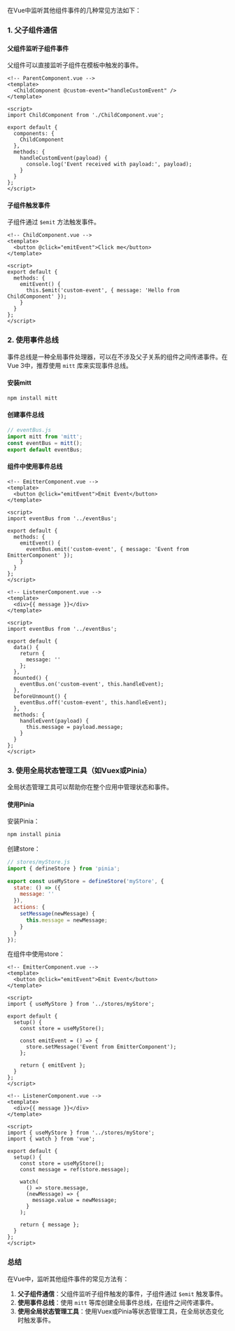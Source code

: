 在Vue中监听其他组件事件的几种常见方法如下：

### 1. **父子组件通信**

#### 父组件监听子组件事件

父组件可以直接监听子组件在模板中触发的事件。

```vue
<!-- ParentComponent.vue -->
<template>
  <ChildComponent @custom-event="handleCustomEvent" />
</template>

<script>
import ChildComponent from './ChildComponent.vue';

export default {
  components: {
    ChildComponent
  },
  methods: {
    handleCustomEvent(payload) {
      console.log('Event received with payload:', payload);
    }
  }
};
</script>
```

#### 子组件触发事件

子组件通过 `$emit` 方法触发事件。

```vue
<!-- ChildComponent.vue -->
<template>
  <button @click="emitEvent">Click me</button>
</template>

<script>
export default {
  methods: {
    emitEvent() {
      this.$emit('custom-event', { message: 'Hello from ChildComponent' });
    }
  }
};
</script>
```

### 2. **使用事件总线**

事件总线是一种全局事件处理器，可以在不涉及父子关系的组件之间传递事件。在Vue 3中，推荐使用 `mitt` 库来实现事件总线。

#### 安装mitt

```bash
npm install mitt
```

#### 创建事件总线

```javascript
// eventBus.js
import mitt from 'mitt';
const eventBus = mitt();
export default eventBus;
```

#### 组件中使用事件总线

```vue
<!-- EmitterComponent.vue -->
<template>
  <button @click="emitEvent">Emit Event</button>
</template>

<script>
import eventBus from '../eventBus';

export default {
  methods: {
    emitEvent() {
      eventBus.emit('custom-event', { message: 'Event from EmitterComponent' });
    }
  }
};
</script>
```

```vue
<!-- ListenerComponent.vue -->
<template>
  <div>{{ message }}</div>
</template>

<script>
import eventBus from '../eventBus';

export default {
  data() {
    return {
      message: ''
    };
  },
  mounted() {
    eventBus.on('custom-event', this.handleEvent);
  },
  beforeUnmount() {
    eventBus.off('custom-event', this.handleEvent);
  },
  methods: {
    handleEvent(payload) {
      this.message = payload.message;
    }
  }
};
</script>
```

### 3. **使用全局状态管理工具（如Vuex或Pinia）**

全局状态管理工具可以帮助你在整个应用中管理状态和事件。

#### 使用Pinia

安装Pinia：

```bash
npm install pinia
```

创建store：

```javascript
// stores/myStore.js
import { defineStore } from 'pinia';

export const useMyStore = defineStore('myStore', {
  state: () => ({
    message: ''
  }),
  actions: {
    setMessage(newMessage) {
      this.message = newMessage;
    }
  }
});
```

在组件中使用store：

```vue
<!-- EmitterComponent.vue -->
<template>
  <button @click="emitEvent">Emit Event</button>
</template>

<script>
import { useMyStore } from '../stores/myStore';

export default {
  setup() {
    const store = useMyStore();
    
    const emitEvent = () => {
      store.setMessage('Event from EmitterComponent');
    };

    return { emitEvent };
  }
};
</script>
```

```vue
<!-- ListenerComponent.vue -->
<template>
  <div>{{ message }}</div>
</template>

<script>
import { useMyStore } from '../stores/myStore';
import { watch } from 'vue';

export default {
  setup() {
    const store = useMyStore();
    const message = ref(store.message);

    watch(
      () => store.message,
      (newMessage) => {
        message.value = newMessage;
      }
    );

    return { message };
  }
};
</script>
```

### 总结

在Vue中，监听其他组件事件的常见方法有：

1. **父子组件通信**：父组件监听子组件触发的事件，子组件通过 `$emit` 触发事件。
2. **使用事件总线**：使用 `mitt` 等库创建全局事件总线，在组件之间传递事件。
3. **使用全局状态管理工具**：使用Vuex或Pinia等状态管理工具，在全局状态变化时触发事件。
